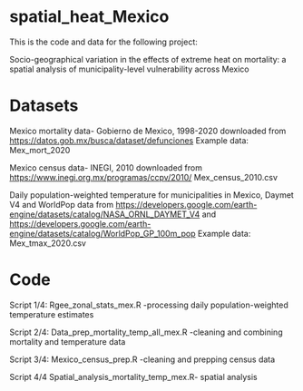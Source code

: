 ﻿# spatial_heat_Mexico
This is the code and data for the following project:

Socio-geographical variation in the effects of extreme heat on mortality: a spatial analysis of municipality-level vulnerability across Mexico

# Datasets

Mexico mortality data- Gobierno de Mexico, 1998-2020
downloaded from https://datos.gob.mx/busca/dataset/defunciones
Example data: Mex_mort_2020

Mexico census data- INEGI, 2010
downloaded from https://www.inegi.org.mx/programas/ccpv/2010/
Mex_census_2010.csv

Daily population-weighted temperature for municipalities in Mexico, Daymet V4 and WorldPop
data from https://developers.google.com/earth-engine/datasets/catalog/NASA_ORNL_DAYMET_V4
and https://developers.google.com/earth-engine/datasets/catalog/WorldPop_GP_100m_pop
Example data: Mex_tmax_2020.csv

# Code

Script 1/4:
Rgee_zonal_stats_mex.R -processing daily population-weighted temperature estimates

Script 2/4:
Data_prep_mortality_temp_all_mex.R -cleaning and combining mortality and temperature data

Script 3/4:
Mexico_census_prep.R -cleaning and prepping census data

Script 4/4
Spatial_analysis_mortality_temp_mex.R- spatial analysis
